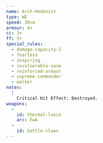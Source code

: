 ```yaml
---
name: Arch-Hedonist
type: WE
speed: 30cm
armour: 4+
cc: 3+
ff: 5+
special_rules:
  - damage-capacity-2
  - fearless
  - inspiring
  - invulnerable-save
  - reinforced-armour
  - supreme-commander
  - walker
notes:
  |
    Critical Hit Effect: Destroyed.
weapons:
  -
    id: thermal-lance
    arc: FwA
  -
    id: battle-claws
---
```

